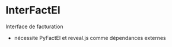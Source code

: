# InterFactEl
Interface de facturation

- nécessite PyFactEl et reveal.js comme dépendances externes
